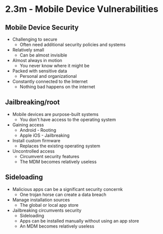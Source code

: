 # 2.3m - Mobile Device Vulnerabilities
## Mobile Device Security
- Challenging to secure
	- Often need additional security policies and systems
- Relatively small
	- Can be almost invisible
- Almost always in motion
	- You never know where it might be
- Packed with sensitive data
	- Personal and organizational
- Constantly connected to the Internet
	- Nothing bad happens on the internet
## Jailbreaking/root
- Mobile devices are purpose-built systems
	- You don't have access to the operating system
- Gaining access
	- Android - Rooting
	- Apple iOS - Jailbreaking
- Install custom firmware
	- Replaces the existing operating system
- Uncontrolled access
	- Circumvent security features
	- The MDM becomes relatively useless
## Sideloading
- Malicious apps can be a significant security concernk
	- One trojan horse can create a data breach
- Manage installation sources
	- The global or local app store
- Jailbreaking circumvents security
	- Sideloading
	- Apps can be installed manually without using an app store
	- An MDM becomes relatively useless